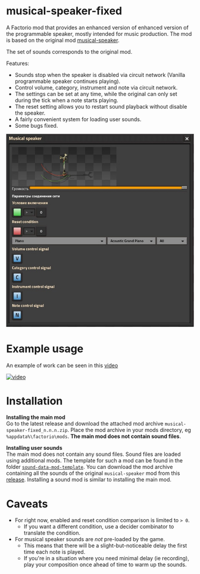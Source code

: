 # musical-speaker-fixed

A Factorio mod that provides an enhanced version of enhanced version of the programmable speaker, mostly intended for music production. The mod is based on the original mod [musical-speaker](https://github.com/Xcelled/musical-speaker).

The set of sounds corresponds to the original mod.

Features:
- Sounds stop when the speaker is disabled via circuit network (Vanilla programmable speaker continues playing).
- Control volume, category, instrument and note via circuit network.
- The settings can be set at any time, while the original can only set during the tick when a note starts playing.
- The reset setting allows you to restart sound playback without disable the speaker.
- A fairly convenient system for loading user sounds.
- Some bugs fixed.

![](./images/img1.jpg)

# Example usage

An example of work can be seen in this [video](https://youtu.be/hk3BCiMDQDs)

[![video](https://img.youtube.com/vi/hk3BCiMDQDs/0.jpg)](https://www.youtube.com/watch?v=hk3BCiMDQDs)

# Installation

**Installing the main mod**<br>
Go to the latest release and download the attached mod archive `musical-speaker-fixed_n.n.n.zip`. Place the mod archive in your mods directory, eg `%appdata%\factorio\mods`. **The main mod does not contain sound files**.

**Installing user sounds**<br>
The main mod does not contain any sound files. Sound files are loaded using additional mods. The template for such a mod can be found in the folder [`sound-data-mod-template`](https://github.com/IAmTomaton/musical-speaker-fixed/tree/main/sound-data-mod-template).
You can download the mod archive containing all the sounds of the original `musical-speaker` mod from this [release](https://github.com/IAmTomaton/musical-speaker-fixed/releases/tag/v1.0.3).
Installing a sound mod is similar to installing the main mod.

# Caveats
- For right now, enabled and reset condition comparison is limited to `> 0`.
	- If you want a different condition, use a decider combinator to translate the condition.
- For musical speaker sounds are _not_ pre-loaded by the game.
	- This means that there will be a slight-but-noticeable delay the first time each note is played.
	- If you're in a situation where you need minimal delay (ie recording), play your composition once ahead of time to warm up the sounds.
 
